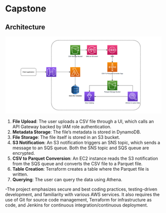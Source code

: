 # Capstone 

## Architecture
![Arch](image.png)

1. **File Upload**: The user uploads a CSV file through a UI, which calls an API Gateway backed by IAM role authentication.
2. **Metadata Storage**: The file’s metadata is stored in DynamoDB.
3. **File Storage**: The file itself is stored in an S3 bucket.
4. **S3 Notification**: An S3 notification triggers an SNS topic, which sends a message to an SQS queue. Both the SNS topic and SQS queue are encrypted.
5. **CSV to Parquet Conversion**: An EC2 instance reads the S3 notification from the SQS queue and converts the CSV file to a Parquet file.
6. **Table Creation**: Terraform creates a table where the Parquet file is written.
7. **Querying**: The user can query the data using Athena.

-The project emphasizes secure and best coding practices, testing-driven development, and familiarity with various AWS services. It also requires the use of Git for source code management, Terraform for infrastructure as code, and Jenkins for continuous integration/continuous deployment.